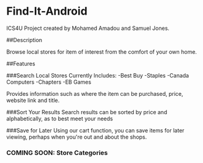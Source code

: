 # Find-It-Android
ICS4U Project created by Mohamed Amadou and Samuel Jones.

##Description

Browse local stores for item of interest from the comfort of your own home.

##Features

###Search Local Stores
Currently Includes:
-Best Buy
-Staples
-Canada Computers
-Chapters
-EB Games

Provides information such as where the item can be purchased, price, website link and title.

###Sort Your Results
Search results can be sorted by price and alphabetically, as to best meet your needs

###Save for Later
Using our cart function, you can save items for later viewing, perhaps when you're out and about the shops.

### COMING SOON: Store Categories
